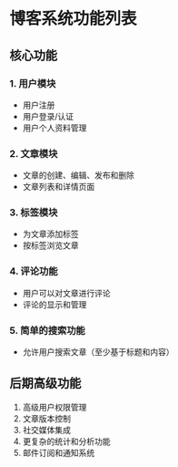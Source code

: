 # 博客系统功能列表

## 核心功能

### 1. 用户模块
- 用户注册
- 用户登录/认证
- 用户个人资料管理

### 2. 文章模块
- 文章的创建、编辑、发布和删除
- 文章列表和详情页面

### 3. 标签模块
- 为文章添加标签
- 按标签浏览文章

### 4. 评论功能
- 用户可以对文章进行评论
- 评论的显示和管理

### 5. 简单的搜索功能
- 允许用户搜索文章（至少基于标题和内容）

## 后期高级功能

1. 高级用户权限管理
2. 文章版本控制
3. 社交媒体集成
4. 更复杂的统计和分析功能
5. 邮件订阅和通知系统